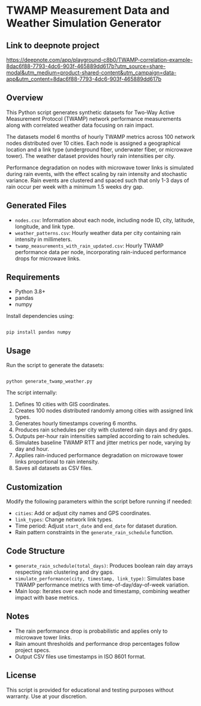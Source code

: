 
# TWAMP Measurement Data and Weather Simulation Generator

## Link to deepnote project
https://deepnote.com/app/playground-c8b0/TWAMP-correlation-example-8dac6f88-7793-4dc6-903f-465889dd617b?utm_source=share-modal&utm_medium=product-shared-content&utm_campaign=data-app&utm_content=8dac6f88-7793-4dc6-903f-465889dd617b

## Overview

This Python script generates synthetic datasets for Two-Way Active Measurement Protocol (TWAMP) network performance measurements along with correlated weather data focusing on rain impact.

The datasets model 6 months of hourly TWAMP metrics across 100 network nodes distributed over 10 cities. Each node is assigned a geographical location and a link type (underground fiber, underwater fiber, or microwave tower). The weather dataset provides hourly rain intensities per city.

Performance degradation on nodes with microwave tower links is simulated during rain events, with the effect scaling by rain intensity and stochastic variance. Rain events are clustered and spaced such that only 1-3 days of rain occur per week with a minimum 1.5 weeks dry gap.

## Generated Files

- `nodes.csv`: Information about each node, including node ID, city, latitude, longitude, and link type.
- `weather_patterns.csv`: Hourly weather data per city containing rain intensity in millimeters.
- `twamp_measurements_with_rain_updated.csv`: Hourly TWAMP performance data per node, incorporating rain-induced performance drops for microwave links.

## Requirements

- Python 3.8+
- pandas
- numpy

Install dependencies using:

```

pip install pandas numpy

```

## Usage

Run the script to generate the datasets:

```

python generate_twamp_weather.py

```

The script internally:

1. Defines 10 cities with GIS coordinates.
2. Creates 100 nodes distributed randomly among cities with assigned link types.
3. Generates hourly timestamps covering 6 months.
4. Produces rain schedules per city with clustered rain days and dry gaps.
5. Outputs per-hour rain intensities sampled according to rain schedules.
6. Simulates baseline TWAMP RTT and jitter metrics per node, varying by day and hour.
7. Applies rain-induced performance degradation on microwave tower links proportional to rain intensity.
8. Saves all datasets as CSV files.

## Customization

Modify the following parameters within the script before running if needed:

- `cities`: Add or adjust city names and GPS coordinates.
- `link_types`: Change network link types.
- Time period: Adjust `start_date` and `end_date` for dataset duration.
- Rain pattern constraints in the `generate_rain_schedule` function.

## Code Structure

- `generate_rain_schedule(total_days)`: Produces boolean rain day arrays respecting rain clustering and dry gaps.
- `simulate_performance(city, timestamp, link_type)`: Simulates base TWAMP performance metrics with time-of-day/day-of-week variation.
- Main loop: Iterates over each node and timestamp, combining weather impact with base metrics.

## Notes

- The rain performance drop is probabilistic and applies only to microwave tower links.
- Rain amount thresholds and performance drop percentages follow project specs.
- Output CSV files use timestamps in ISO 8601 format.

## License

This script is provided for educational and testing purposes without warranty. Use at your discretion.




